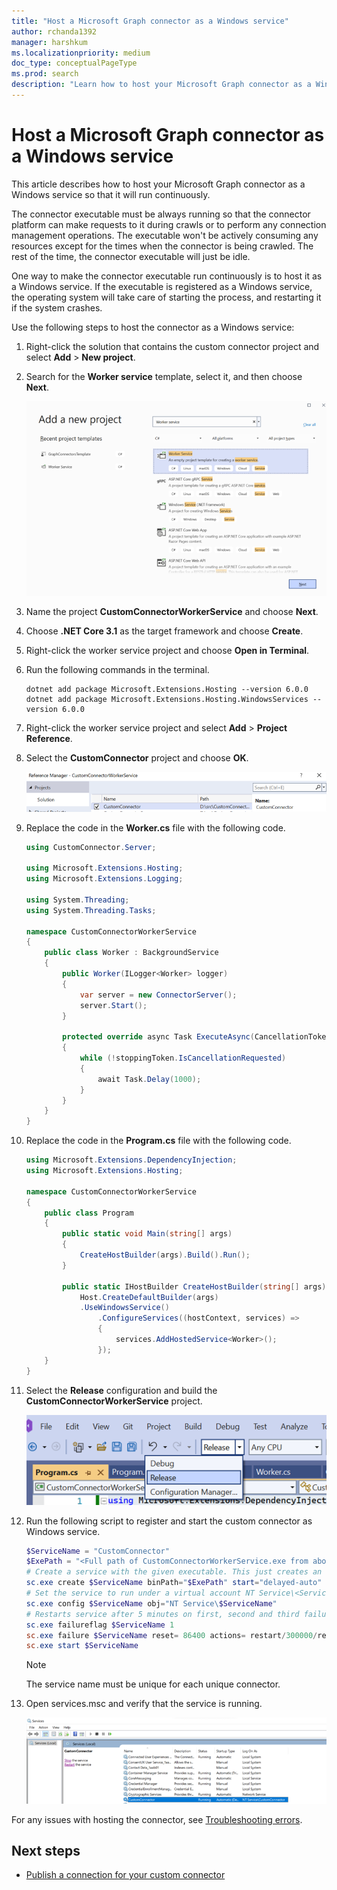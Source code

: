 ```yaml
---
title: "Host a Microsoft Graph connector as a Windows service"
author: rchanda1392
manager: harshkum
ms.localizationpriority: medium
doc_type: conceptualPageType
ms.prod: search
description: "Learn how to host your Microsoft Graph connector as a Windows service."
---
```


# Host a Microsoft Graph connector as a Windows service

This article describes how to host your Microsoft Graph connector as a Windows service so that it will run continuously.

The connector executable must be always running so that the connector platform can make requests to it during crawls or to perform any connection management operations. The executable won't be actively consuming any resources except for the times when the connector is being crawled. The rest of the time, the connector executable will just be idle.

One way to make the connector executable run continuously is to host it as a Windows service. If the executable is registered as a Windows service, the operating system will take care of starting the process, and restarting it if the system crashes.

Use the following steps to host the connector as a Windows service:

1. Right-click the solution that contains the custom connector project and select **Add** > **New project**.

2. Search for the **Worker service** template, select it, and then choose **Next**.

    ![Screenshot of the Add a new project page with Worker service selected](images/connectors-sdk/service2.png)

3. Name the project **CustomConnectorWorkerService** and choose **Next**.

4. Choose **.NET Core 3.1** as the target framework and choose **Create**.

5. Right-click the worker service project and choose **Open in Terminal**.

6. Run the following commands in the terminal.

    ```dotnetcli
    dotnet add package Microsoft.Extensions.Hosting --version 6.0.0
    dotnet add package Microsoft.Extensions.Hosting.WindowsServices --version 6.0.0

    ```

7. Right-click the worker service project and select **Add** > **Project Reference**.

8. Select the **CustomConnector** project and choose **OK**.

    ![Screenshot of the Reference Manager showing CustomConnector selected](images/connectors-sdk/service7.png)

9. Replace the code in the **Worker.cs** file with the following code.

    ```csharp
    using CustomConnector.Server;
    
    using Microsoft.Extensions.Hosting;
    using Microsoft.Extensions.Logging;
    
    using System.Threading;
    using System.Threading.Tasks;
    
    namespace CustomConnectorWorkerService
    {
        public class Worker : BackgroundService
        {
            public Worker(ILogger<Worker> logger)
            {
                var server = new ConnectorServer();
                server.Start();
            }
    
            protected override async Task ExecuteAsync(CancellationToken stoppingToken)
            {
                while (!stoppingToken.IsCancellationRequested)
                {
                    await Task.Delay(1000);
                }
            }
        }
    }

    ```

10. Replace the code in the **Program.cs** file with the following code.

    ```csharp
    using Microsoft.Extensions.DependencyInjection;
    using Microsoft.Extensions.Hosting;
    
    namespace CustomConnectorWorkerService
    {
        public class Program
        {
            public static void Main(string[] args)
            {
                CreateHostBuilder(args).Build().Run();
            }
    
            public static IHostBuilder CreateHostBuilder(string[] args) =>
                Host.CreateDefaultBuilder(args)
                .UseWindowsService()
                    .ConfigureServices((hostContext, services) =>
                    {
                        services.AddHostedService<Worker>();
                    });
        }
    }

    ```

11. Select the **Release** configuration and build the **CustomConnectorWorkerService** project.

    ![Screenshot showing the Release configuration selected](images/connectors-sdk/service8.png)

12. Run the following script to register and start the custom connector as Windows service.

    ```powershell
    $ServiceName = "CustomConnector"
    $ExePath = "<Full path of CustomConnectorWorkerService.exe from above build>"
    # Create a service with the given executable. This just creates an entry for this service.
    sc.exe create $ServiceName binPath="$ExePath" start="delayed-auto"
    # Set the service to run under a virtual account NT Service\<ServiceName>. Optionally skip this step to run the service under LOCAL SERVICE account
    sc.exe config $ServiceName obj="NT Service\$ServiceName"
    # Restarts service after 5 minutes on first, second and third failures and resets error after 1 day
    sc.exe failureflag $ServiceName 1
    sc.exe failure $ServiceName reset= 86400 actions= restart/300000/restart/300000/restart/300000
    sc.exe start $ServiceName

    ```

    >[!Note]
    >The service name must be unique for each unique connector.

13. Open services.msc and verify that the service is running.

    ![Screenshot of services.msc showing the CustomConnector running](images/connectors-sdk/service9.png)

For any issues with hosting the connector, see [Troubleshooting errors](/graph/custom-connector-sdk-troubleshooting#troubleshooting-errors-while-hosting-the-connector-as-a-windows-service).

## Next steps

* [Publish a connection for your custom connector](/graph/custom-connector-sdk-sample-publish)
